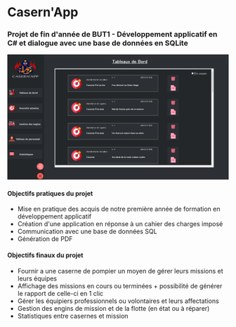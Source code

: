 # Casern'App
### Projet de fin d'année de BUT1 - Développement applicatif en C# et dialogue avec une base de données en SQLite

![Volet principal d'affichage des missions.](/Illustration.png)


#### Objectifs pratiques du projet 
  - Mise en pratique des acquis de notre première année de formation en développement applicatif
  - Création d'une application en réponse à un cahier des charges imposé
  - Communication avec une base de données SQL
  - Génération de PDF

#### Objectifs finaux du projet 
  - Fournir a une caserne de pompier un moyen de gérer leurs missions et leurs équipes
  - Affichage des missions en cours ou terminées + possibilité de générer le rapport de celle-ci en 1 clic
  - Gérer les équipiers professionnels ou volontaires et leurs affectations
  - Gestion des engins de mission et de la flotte (en état ou à réparer)
  - Statistiques entre casernes et mission

